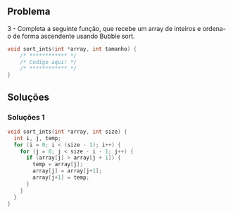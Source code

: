 ﻿## Problema

3 - Completa a seguinte função, que recebe um array de inteiros e ordena-o de forma ascendente usando Bubble sort.

```c
void sort_ints(int *array, int tamanho) {
    /* ************ */
    /* Codigo aqui! */
    /* ************ */
}
```

## Soluções

### Soluções 1

```c
void sort_ints(int *array, int size) {
  int i, j, temp;
  for (i = 0; i < (size - 1); i++) {
    for (j = 0; j < size - i - 1; j++) {
      if (array[j] > array[j + 1]) {
      	temp = array[j];
        array[j] = array[j+1];
        array[j+1] = temp;
      }
    }
  }
}
```